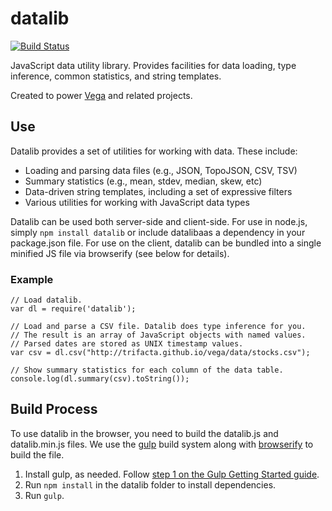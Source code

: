 # datalib

[![Build Status](https://travis-ci.org/uwdata/datalib.svg?branch=master)](https://travis-ci.org/uwdata/datalib)

JavaScript data utility library. Provides facilities for data loading,
type inference, common statistics, and string templates.

Created to power [Vega](http://vega.github.io) and related projects.

## Use

Datalib provides a set of utilities for working with data. These include:

- Loading and parsing data files (e.g., JSON, TopoJSON, CSV, TSV)
- Summary statistics (e.g., mean, stdev, median, skew, etc)
- Data-driven string templates, including a set of expressive filters
- Various utilities for working with JavaScript data types

Datalib can be used both server-side and client-side. For use in node.js,
simply `npm install datalib` or include datalibaas a dependency in your package.json file. For use on the client, datalib can be bundled into a single minified JS file via browserify (see below for details).

### Example

```
// Load datalib.
var dl = require('datalib');

// Load and parse a CSV file. Datalib does type inference for you.
// The result is an array of JavaScript objects with named values.
// Parsed dates are stored as UNIX timestamp values.
var csv = dl.csv("http://trifacta.github.io/vega/data/stocks.csv");

// Show summary statistics for each column of the data table.
console.log(dl.summary(csv).toString());
```

## Build Process

To use datalib in the browser, you need to build the datalib.js and datalib.min.js files. We use the [gulp](http://gulpjs.com/) build system along with [browserify](http://browserify.org/) to build the file.

1. Install gulp, as needed. Follow [step 1 on the Gulp Getting Started guide](https://github.com/gulpjs/gulp/blob/master/docs/getting-started.md).
2. Run `npm install` in the datalib folder to install dependencies.
3. Run `gulp`.
